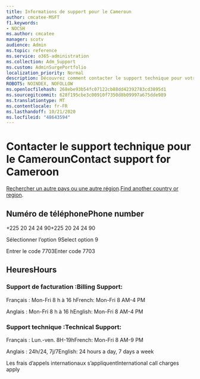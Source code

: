 ```yaml
---
title: Informations de support pour le Cameroun
author: cmcatee-MSFT
f1.keywords:
- NOCSH
ms.author: cmcatee
manager: scotv
audience: Admin
ms.topic: reference
ms.service: o365-administration
ms.collection: Adm_Support
ms.custom: AdminSurgePortfolio
localization_priority: Normal
description: Découvrez comment contacter le support technique pour votre pays ou région.
ROBOTS: NOINDEX, NOFOLLOW
ms.openlocfilehash: 268ebe93b54fc07122cb88dd42392783cd3895d1
ms.sourcegitcommit: 628f195cbe3c00910f7350d8b09997a675dde989
ms.translationtype: MT
ms.contentlocale: fr-FR
ms.lasthandoff: 10/21/2020
ms.locfileid: "48643594"
---
```

# <a name="contact-support-for-cameroon"></a><span data-ttu-id="08dbe-103">Contacter le support technique pour le Cameroun</span><span class="sxs-lookup"><span data-stu-id="08dbe-103">Contact support for Cameroon</span></span>

<span data-ttu-id="08dbe-104">[Rechercher un autre pays ou une autre région](../contact-support-for-business-products.md).</span><span class="sxs-lookup"><span data-stu-id="08dbe-104">[Find another country or region](../contact-support-for-business-products.md).</span></span>

## <a name="phone-number"></a><span data-ttu-id="08dbe-105">Numéro de téléphone</span><span class="sxs-lookup"><span data-stu-id="08dbe-105">Phone number</span></span>
<span data-ttu-id="08dbe-106">+225 20 24 24 90</span><span class="sxs-lookup"><span data-stu-id="08dbe-106">+225 20 24 24 90</span></span>

<span data-ttu-id="08dbe-107">Sélectionner l’option 9</span><span class="sxs-lookup"><span data-stu-id="08dbe-107">Select option 9</span></span>

<span data-ttu-id="08dbe-108">Entrer le code 7703</span><span class="sxs-lookup"><span data-stu-id="08dbe-108">Enter code 7703</span></span>

## <a name="hours"></a><span data-ttu-id="08dbe-109">Heures</span><span class="sxs-lookup"><span data-stu-id="08dbe-109">Hours</span></span>
### <a name="billing-support"></a><span data-ttu-id="08dbe-110">Support de facturation :</span><span class="sxs-lookup"><span data-stu-id="08dbe-110">Billing Support:</span></span>

<span data-ttu-id="08dbe-111">Français : Mon-Fri 8 h à 16 h</span><span class="sxs-lookup"><span data-stu-id="08dbe-111">French: Mon-Fri 8 AM-4 PM</span></span>

<span data-ttu-id="08dbe-112">Anglais : Mon-Fri 8 h à 16 h</span><span class="sxs-lookup"><span data-stu-id="08dbe-112">English: Mon-Fri 8 AM-4 PM</span></span>

### <a name="technical-support"></a><span data-ttu-id="08dbe-113">Support technique :</span><span class="sxs-lookup"><span data-stu-id="08dbe-113">Technical Support:</span></span>

<span data-ttu-id="08dbe-114">Français : Lun.-ven. 8H-19h</span><span class="sxs-lookup"><span data-stu-id="08dbe-114">French: Mon-Fri 8 AM-9 PM</span></span>

<span data-ttu-id="08dbe-115">Anglais : 24h/24, 7j/7</span><span class="sxs-lookup"><span data-stu-id="08dbe-115">English: 24 hours a day, 7 days a week</span></span>

<span data-ttu-id="08dbe-116">Les frais d’appels internationaux s’appliquent</span><span class="sxs-lookup"><span data-stu-id="08dbe-116">International call charges apply</span></span>

